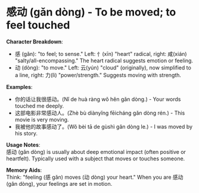 # **感动 (gǎn dòng) - To be moved; to feel touched**

**Character Breakdown**:  
- 感 (gǎn): "to feel; to sense." Left: 忄(xīn) "heart" radical, right: 咸(xián) "salty/all-encompassing." The heart radical suggests emotion or feeling.  
- 动 (dòng): "to move." Left: 云(yún) "cloud" (originally), now simplified to a line, right: 力(lì) "power/strength." Suggests moving with strength.

**Examples**:  
- 你的话让我很感动。(Nǐ de huà ràng wǒ hěn gǎn dòng.) - Your words touched me deeply.  
- 这部电影非常感动人。(Zhè bù diànyǐng fēicháng gǎn dòng rén.) - This movie is very moving.  
- 我被他的故事感动了。(Wǒ bèi tā de gùshì gǎn dòng le.) - I was moved by his story.

**Usage Notes**:  
感动 (gǎn dòng) is usually about deep emotional impact (often positive or heartfelt). Typically used with a subject that moves or touches someone.

**Memory Aids**:  
Think: "feeling (感 gǎn) moves (动 dòng) your heart." When you are 感动 (gǎn dòng), your feelings are set in motion.